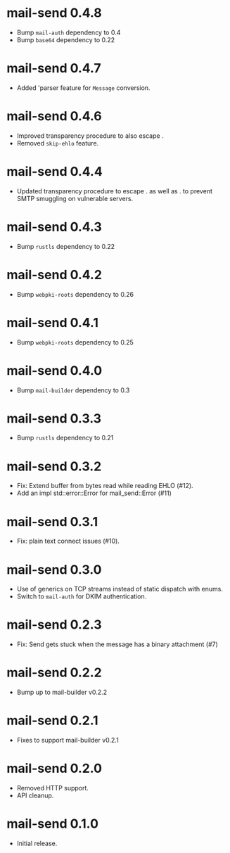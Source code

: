 mail-send 0.4.8
================================
- Bump `mail-auth` dependency to 0.4
- Bump `base64` dependency to 0.22

mail-send 0.4.7
================================
- Added 'parser feature for `Message` conversion.

mail-send 0.4.6
================================
- Improved transparency procedure to also escape <CR>.
- Removed `skip-ehlo` feature.

mail-send 0.4.4
================================
- Updated transparency procedure to escape <LF>. as well as <CR><LF>. to prevent SMTP smuggling on vulnerable servers.

mail-send 0.4.3
================================
- Bump `rustls` dependency to 0.22

mail-send 0.4.2
================================
- Bump `webpki-roots` dependency to 0.26

mail-send 0.4.1
================================
- Bump `webpki-roots` dependency to 0.25

mail-send 0.4.0
================================
- Bump `mail-builder` dependency to 0.3

mail-send 0.3.3
================================
- Bump `rustls` dependency to 0.21

mail-send 0.3.2
================================
- Fix: Extend buffer from bytes read while reading EHLO (#12).
- Add an impl std::error::Error for mail_send::Error (#11)

mail-send 0.3.1
================================
- Fix: plain text connect issues (#10).

mail-send 0.3.0
================================
- Use of generics on TCP streams instead of static dispatch with enums.
- Switch to `mail-auth` for DKIM authentication.

mail-send 0.2.3
================================
- Fix: Send gets stuck when the message has a binary attachment (#7)

mail-send 0.2.2
================================
- Bump up to mail-builder v0.2.2
  
mail-send 0.2.1
================================
- Fixes to support mail-builder v0.2.1

mail-send 0.2.0
================================
- Removed HTTP support.
- API cleanup.

mail-send 0.1.0
================================
- Initial release.
